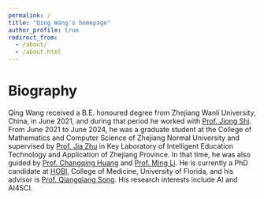```yaml
---
permalink: /
title: "Qing Wang's homepage"
author_profile: true
redirect_from: 
  - /about/
  - /about.html
---
```




Biography
======
Qing Wang received a B.E. honoured degree from Zhejiang Wanli University, China, in June 2021, and during that period he worked with [Prof. Jiong Shi](https://scholar.google.com/citations?hl=zh-CN&authuser=1&user=i4CxYLwAAAAJ). From June 2021 to June 2024, he was a graduate student at the College of Mathematics and Computer Science of Zhejiang Normal University and supervised by [Prof. Jia Zhu](https://scholar.google.com/citations?user=KO3MIkQAAAAJ&hl=zh-CN) in Key Laboratory of Intelligent Education Technology and Application of Zhejiang Province. In that time, he was also guided by [Prof. Changqing Huang](https://scholar.google.com/citations?user=C3TSoowAAAAJ&hl=zh-CN) and [Prof. Ming Li](https://scholar.google.com/citations?user=Z7yEoOQAAAAJ&hl=zh-CN). He is currently a PhD candidate at [HOBI](https://hobi.med.ufl.edu/), College of Medicine, University of Florida, and his advisor is [Prof. Qiangqiang Song](https://scholar.google.com/citations?user=wIYviKIAAAAJ&hl=zh-CN). His research interests include AI and AI4SCI.






